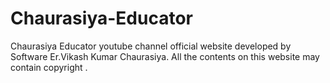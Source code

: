 # Chaurasiya-Educator
Chaurasiya Educator youtube channel official website developed by Software Er.Vikash Kumar Chaurasiya. All the contents on this website may contain copyright .
